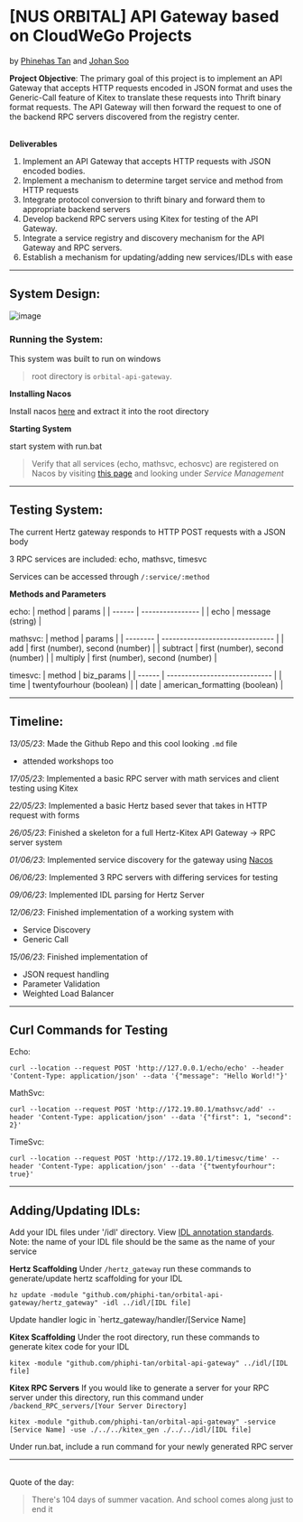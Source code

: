 <h1> [NUS ORBITAL] API Gateway based on CloudWeGo Projects</h1>

by [Phinehas Tan](https://github.com/phiphi-tan/ "also known as Phi Phi") and [Johan Soo](https://github.com/delishad21 "pronounced Yo-han")


**Project Objective**: The primary goal of this project is to implement an API Gateway that accepts HTTP requests encoded in JSON format and uses the Generic-Call feature of Kitex to translate these requests into Thrift binary format requests. The API Gateway will then forward the request to one of the backend RPC servers discovered from the registry center. 

\
**Deliverables**
1. Implement an API Gateway that accepts HTTP requests with JSON encoded bodies.
2. Implement a mechanism to determine target service and method from HTTP requests
3. Integrate protocol conversion to thrift binary and forward them to appropriate backend servers
4. Develop backend RPC servers using Kitex for testing of the API Gateway.
5. Integrate a service registry and discovery mechanism for the API Gateway and RPC servers.
6. Establish a mechanism for updating/adding new services/IDLs with ease

___

**<h2>System Design:</h2>**

![image](https://github.com/phiphi-tan/orbital-api-gateway/assets/103935416/7c8e00ef-eaea-4f5d-acc3-b52bd9eed8f9)

**<h3>Running the System:</h3>**
This system was built to run on windows

> root directory is ```orbital-api-gateway```.

**Installing Nacos**

Install nacos [here](https://github.com/alibaba/nacos/releases) and extract it into the root directory

**Starting System**

start system with run.bat

> Verify that all services (echo, mathsvc, echosvc) are registered on Nacos by visiting [this page](http://127.0.0.1:8848/nacos) and looking under *Service Management*
___

**<h2>Testing System:</h2>**

The current Hertz gateway responds to HTTP POST requests with a JSON body

3 RPC services are included: echo, mathsvc, timesvc

Services can be accessed through ```/:service/:method```

**Methods and Parameters**

echo:
| method | params           |
| ------ | ---------------- |
| echo   | message (string) |

mathsvc:
| method   | params                          |
| -------- | ------------------------------- |
| add      | first (number), second (number) |
| subtract | first (number), second (number) |
| multiply | first (number), second (number) |

timesvc:
| method | biz_params                    |
| ------ | ----------------------------- |
| time   | twentyfourhour (boolean)      |
| date   | american_formatting (boolean) |
___

**<h2>Timeline:</h2>**

*13/05/23*: Made the Github Repo and this cool looking `.md` file
- attended workshops too

*17/05/23*: Implemented a basic RPC server with math services and client testing using Kitex

*22/05/23*: Implemented a basic Hertz based sever that takes in HTTP request with forms

*26/05/23*: Finished a skeleton for a full Hertz-Kitex API Gateway -> RPC server system

*01/06/23*: Implemented service discovery for the gateway using [Nacos](https://nacos.io/en-us/)

*06/06/23*: Implemented 3 RPC servers with differing services for testing

*09/06/23*: Implemented IDL parsing for Hertz Server

*12/06/23*: Finished implementation of a working system with 
- Service Discovery
- Generic Call

*15/06/23*: Finished implementation of
- JSON request handling
- Parameter Validation
- Weighted Load Balancer
___

**<h2>Curl Commands for Testing</h2>**

Echo:
```shell
curl --location --request POST 'http://127.0.0.1/echo/echo' --header 'Content-Type: application/json' --data '{"message": "Hello World!"}'
```

MathSvc:
```shell
curl --location --request POST 'http://172.19.80.1/mathsvc/add' --header 'Content-Type: application/json' --data '{"first": 1, "second": 2}'
```

TimeSvc:
```shell
curl --location --request POST 'http://172.19.80.1/timesvc/time' --header 'Content-Type: application/json' --data '{"twentyfourhour": true}'
```
___

**<h2>Adding/Updating IDLs:</h2>**

Add your IDL files under '/idl' directory. View [IDL annotation standards](https://www.cloudwego.io/docs/kitex/tutorials/advanced-feature/generic-call/thrift_idl_annotation_standards/).
Note: the name of your IDL file should be the same as the name of your service

**Hertz Scaffolding**
Under `/hertz_gateway` run these commands to generate/update hertz scaffolding for your IDL
```shell
hz update -module "github.com/phiphi-tan/orbital-api-gateway/hertz_gateway" -idl ../idl/[IDL file]
```
Update handler logic in `hertz_gateway/handler/[Service Name]

**Kitex Scaffolding**
Under the root directory, run these commands to generate kitex code for your IDL
```shell
kitex -module "github.com/phiphi-tan/orbital-api-gateway" ../idl/[IDL file]
```

**Kitex RPC Servers**
If you would like to generate a server for your RPC server under this directory, run this command under `/backend_RPC_servers/[Your Server Directory]`
```shell
kitex -module "github.com/phiphi-tan/orbital-api-gateway" -service [Service Name] -use ./../../kitex_gen ./../../idl/[IDL file]
```
Under run.bat, include a run command for your newly generated RPC server
___
\
Quote of the day:
>There's 104 days of summer vacation. And school comes along just to end it
